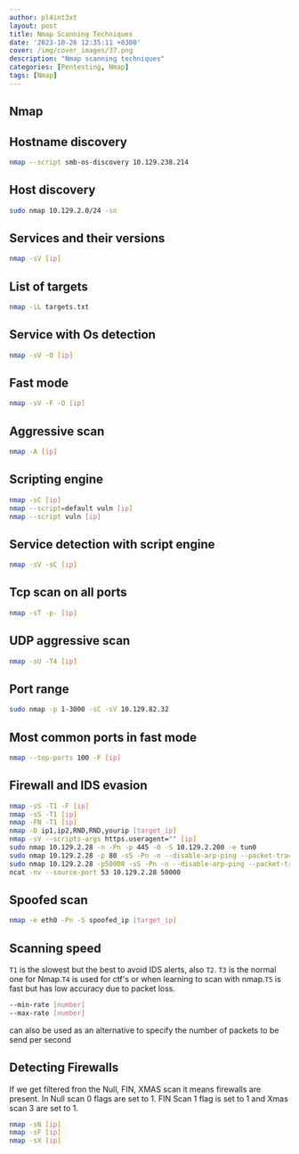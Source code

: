 ```yaml
---
author: pl4int3xt
layout: post
title: Nmap Scanning Techniques
date: '2023-10-26 12:35:11 +0300'
cover: /img/cover_images/37.png
description: "Nmap scanning techniques"
categories: [Pentesting, Nmap]
tags: [Nmap]
---
```

## Nmap
## Hostname discovery
```bash
nmap --script smb-os-discovery 10.129.238.214
```
## Host discovery
```bash
sudo nmap 10.129.2.0/24 -sn
```
## Services and their versions
```bash
nmap -sV [ip]
```
## List of targets
```bash
nmap -iL targets.txt
```
## Service with Os detection
```bash
nmap -sV -O [ip]
```
## Fast mode
```bash
nmap -sV -F -O [ip]
```
## Aggressive scan
```bash
nmap -A [ip]
```
## Scripting engine
```bash
nmap -sC [ip]
nmap --script=default vuln [ip]
nmap --script vuln [ip]
```
## Service detection with script engine
```bash
nmap -sV -sC [ip]
```
## Tcp scan on all ports
```bash
nmap -sT -p- [ip]
```
## UDP aggressive scan
```bash
nmap -sU -T4 [ip]
```
## Port range
```bash
sudo nmap -p 1-3000 -sC -sV 10.129.82.32
```
## Most common ports in fast mode
```bash
nmap --top-ports 100 -F [ip]
```
## Firewall and IDS evasion
```bash
nmap -sS -T1 -F [ip]
nmap -sS -T1 [ip]
nmap -FN -T1 [ip]
nmap -D ip1,ip2,RND,RND,yourip [target_ip]
nmap -sV --scripts-args https.useragent="" [ip]
sudo nmap 10.129.2.28 -n -Pn -p 445 -O -S 10.129.2.200 -e tun0
sudo nmap 10.129.2.28 -p 80 -sS -Pn -n --disable-arp-ping --packet-trace -D RND:5
sudo nmap 10.129.2.28 -p50000 -sS -Pn -n --disable-arp-ping --packet-trace --source-port 53
ncat -nv --source-port 53 10.129.2.28 50000
```
## Spoofed scan
```bash
nmap -e eth0 -Pn -S spoofed_ip [target_ip]
```
## Scanning speed
```T1``` is the slowest but the best to avoid IDS alerts, also ```T2```. ```T3``` is the normal one for Nmap.```T4``` is used for ctf's or when learning to scan with nmap.```T5``` is fast but has low accuracy due to packet loss.
```bash
--min-rate [number]
--max-rate [number]
```
can also be used as an alternative to specify the number of packets to be send per second
## Detecting Firewalls
If we get filtered fron the Null, FIN, XMAS scan it means firewalls are present. In Null scan 0 flags are set to 1. FIN Scan 1 flag is set to 1 and Xmas scan 3 are set to 1.
```bash
nmap -sN [ip]
nmap -sF [ip]
nmap -sX [ip]
```